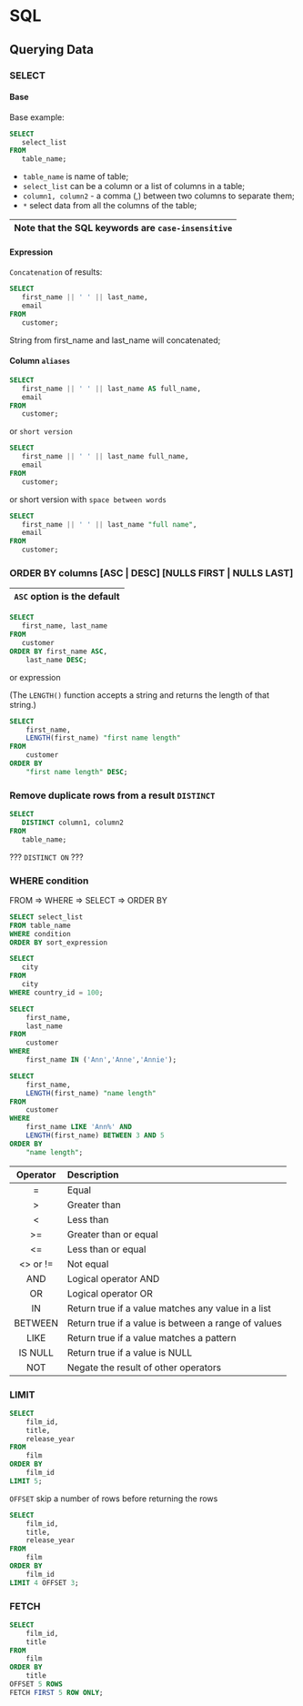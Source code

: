 # SQL

## Querying Data

### SELECT

#### Base

Base example:

```sql
SELECT
   select_list
FROM
   table_name;
```

- `table_name` is name of table;
- `select_list` can be a column or a list of columns in a table;
- `column1, column2` - a comma (,) between two columns to separate them;
- `*` select data from all the columns of the table;

| Note that the SQL keywords are `case-insensitive`|
|:------------------------|


#### Expression

`Concatenation` of results:

```sql
SELECT
   first_name || ' ' || last_name,
   email
FROM
   customer;
```

String from first_name and last_name will concatenated;

#### Column `aliases`

```sql
SELECT
   first_name || ' ' || last_name AS full_name,
   email
FROM
   customer;
```

or `short version`

```sql
SELECT
   first_name || ' ' || last_name full_name,
   email
FROM
   customer;
```

or short version with `space between words`

```sql
SELECT
   first_name || ' ' || last_name "full name",
   email
FROM
   customer;
```

### ORDER BY columns [ASC | DESC] [NULLS FIRST | NULLS LAST]

|`ASC` option is the default|
|:--------------------------|

```sql
SELECT
   first_name, last_name
FROM
   customer
ORDER BY first_name ASC,
	last_name DESC;
```

or expression

(The `LENGTH()` function accepts a string and returns the length of that string.)

```sql
SELECT
	first_name,
	LENGTH(first_name) "first name length"
FROM
	customer
ORDER BY
	"first name length" DESC;
```

### Remove duplicate rows from a result `DISTINCT`


```sql
SELECT
   DISTINCT column1, column2
FROM
   table_name;
```

???  `DISTINCT ON`  ???

### WHERE condition

FROM => WHERE => SELECT => ORDER BY

```sql
SELECT select_list
FROM table_name
WHERE condition
ORDER BY sort_expression
```

```sql
SELECT
   city
FROM
   city
WHERE country_id = 100;
```

```sql
SELECT
	first_name,
	last_name
FROM
	customer
WHERE
	first_name IN ('Ann','Anne','Annie');
```

```sql
SELECT
	first_name,
	LENGTH(first_name) "name length"
FROM
	customer
WHERE
	first_name LIKE 'Ann%' AND
	LENGTH(first_name) BETWEEN 3 AND 5
ORDER BY
	"name length";
```


Operator |	Description
|:---:| :---|
| =   | Equal|
| >	| Greater than|
|<	| Less than|
|>=	| Greater than or equal|
|<=	| Less than or equal|
|<> or != |	Not equal|
|AND	| Logical operator AND|
|OR	| Logical operator OR|
|IN	| Return true if a value matches any value in a list|
|BETWEEN	| Return true if a value is between a range of values|
|LIKE	| Return true if a value matches a pattern|
|IS NULL	| Return true if a value is NULL|
|NOT	| Negate the result of other operators|

### LIMIT

```sql
SELECT
	film_id,
	title,
	release_year
FROM
	film
ORDER BY
	film_id
LIMIT 5;
```

`OFFSET` skip a number of rows before returning the rows

```sql
SELECT
	film_id,
	title,
	release_year
FROM
	film
ORDER BY
	film_id
LIMIT 4 OFFSET 3;
```

### FETCH

```sql
SELECT
    film_id,
    title
FROM
    film
ORDER BY
    title
OFFSET 5 ROWS
FETCH FIRST 5 ROW ONLY;
```